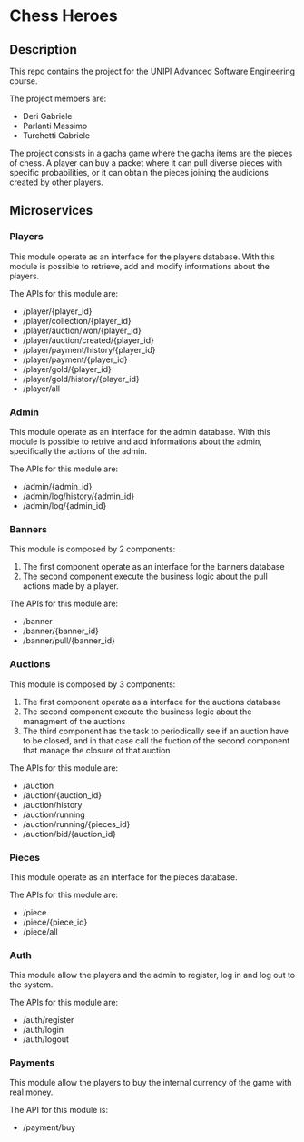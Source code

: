 # Chess Heroes

## Description 

This repo contains the project for the UNIPI Advanced Software Engineering course.

The project members are:
- Deri Gabriele
- Parlanti Massimo
- Turchetti Gabriele

The project consists in a gacha game where the gacha items are the pieces of chess. A player can buy a packet where it can pull diverse pieces with specific probabilities, or it can obtain the pieces joining the audicions created by other players.

## Microservices

### Players

This module operate as an interface for the players database. With this module is possible to retrieve, add and modify informations about the players.

The APIs for this module are:
- /player/{player_id}
- /player/collection/{player_id}
- /player/auction/won/{player_id}
- /player/auction/created/{player_id}
- /player/payment/history/{player_id}
- /player/payment/{player_id}
- /player/gold/{player_id}
- /player/gold/history/{player_id}
- /player/all

### Admin

This module operate as an interface for the admin database. With this module is possible to retrive and add informations about the admin, specifically the actions of the admin.

The APIs for this module are:
- /admin/{admin_id}
- /admin/log/history/{admin_id}
- /admin/log/{admin_id}

### Banners

This module is composed by 2 components:
1. The first component operate as an interface for the banners database
2. The second component execute the business logic about the pull actions made by a player.

The APIs for this module are:
- /banner
- /banner/{banner_id}
- /banner/pull/{banner_id}

### Auctions

This module is composed by 3 components:
1. The first component operate as a interface for the auctions database
2. The second component execute the business logic about the managment of the auctions
3. The third component has the task to periodically see if an auction have to be closed, and in that case call the fuction of the second component that manage the closure of that auction

The APIs for this module are:
- /auction
- /auction/{auction_id}
- /auction/history
- /auction/running
- /auction/running/{pieces_id}
- /auction/bid/{auction_id}

### Pieces

This module operate as an interface for the pieces database.

The APIs for this module are:
- /piece
- /piece/{piece_id}
- /piece/all

### Auth

This module allow the players and the admin to register, log in and log out to the system.

The APIs for this module are:
- /auth/register
- /auth/login
- /auth/logout

### Payments

This module allow the players to buy the internal currency of the game with real money.

The API for this module is:
- /payment/buy
